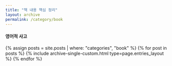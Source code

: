 ```yaml
---
title: "책 내용 핵심 정리"
layout: archive
permalink: /category/book
---
```


#### 영어적 사고

{% assign posts = site.posts | where: "categories", "book" %}
{% for post in posts %} {% include archive-single-custom.html type=page.entries_layout %} {% endfor %}
